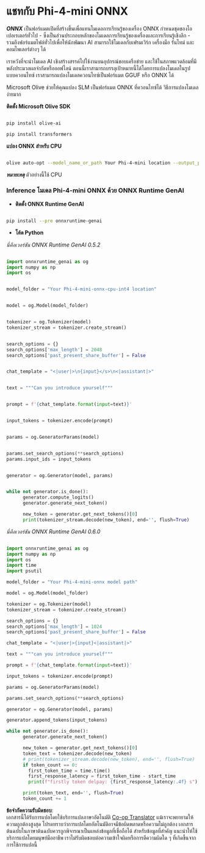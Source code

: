 <!--
CO_OP_TRANSLATOR_METADATA:
{
  "original_hash": "c98217bb3eff6c24e97b104b21632fd0",
  "translation_date": "2025-05-09T19:02:05+00:00",
  "source_file": "md/02.Application/01.TextAndChat/Phi4/ChatWithPhi4ONNX/README.md",
  "language_code": "th"
}
-->
# **แชทกับ Phi-4-mini ONNX**

***ONNX*** เป็นฟอร์แมตเปิดที่สร้างขึ้นเพื่อแทนโมเดลการเรียนรู้ของเครื่อง ONNX กำหนดชุดของโอเปอเรเตอร์ทั่วไป - ซึ่งเป็นส่วนประกอบหลักของโมเดลการเรียนรู้ของเครื่องและการเรียนรู้เชิงลึก - รวมถึงฟอร์แมตไฟล์ทั่วไปเพื่อให้นักพัฒนา AI สามารถใช้โมเดลกับเฟรมเวิร์ก เครื่องมือ รันไทม์ และคอมไพเลอร์ต่างๆ ได้

เราหวังที่จะนำโมเดล AI เชิงสร้างสรรค์ไปใช้งานบนอุปกรณ์ขอบเครือข่าย และใช้ในสภาพแวดล้อมที่มีพลังประมวลผลจำกัดหรือออฟไลน์ ตอนนี้เราสามารถบรรลุเป้าหมายนี้ได้โดยการแปลงโมเดลในรูปแบบควอนไทซ์ เราสามารถแปลงโมเดลควอนไทซ์เป็นฟอร์แมต GGUF หรือ ONNX ได้

Microsoft Olive ช่วยให้คุณแปลง SLM เป็นฟอร์แมต ONNX ที่ควอนไทซ์ได้ วิธีการแปลงโมเดลง่ายมาก

**ติดตั้ง Microsoft Olive SDK**


```bash

pip install olive-ai

pip install transformers

```

**แปลง ONNX สำหรับ CPU**

```bash

olive auto-opt --model_name_or_path Your Phi-4-mini location --output_path Your onnx ouput location --device cpu --provider CPUExecutionProvider --precision int4 --use_model_builder --log_level 1

```

***หมายเหตุ*** ตัวอย่างนี้ใช้ CPU


### **Inference โมเดล Phi-4-mini ONNX ด้วย ONNX Runtime GenAI**

- **ติดตั้ง ONNX Runtime GenAI**

```bash

pip install --pre onnxruntime-genai

```

- **โค้ด Python**

*นี่คือเวอร์ชัน ONNX Runtime GenAI 0.5.2*

```python

import onnxruntime_genai as og
import numpy as np
import os


model_folder = "Your Phi-4-mini-onnx-cpu-int4 location"


model = og.Model(model_folder)


tokenizer = og.Tokenizer(model)
tokenizer_stream = tokenizer.create_stream()


search_options = {}
search_options['max_length'] = 2048
search_options['past_present_share_buffer'] = False


chat_template = "<|user|>\n{input}</s>\n<|assistant|>"


text = """Can you introduce yourself"""


prompt = f'{chat_template.format(input=text)}'


input_tokens = tokenizer.encode(prompt)


params = og.GeneratorParams(model)


params.set_search_options(**search_options)
params.input_ids = input_tokens


generator = og.Generator(model, params)


while not generator.is_done():
      generator.compute_logits()
      generator.generate_next_token()

      new_token = generator.get_next_tokens()[0]
      print(tokenizer_stream.decode(new_token), end='', flush=True)

```


*นี่คือเวอร์ชัน ONNX Runtime GenAI 0.6.0*

```python

import onnxruntime_genai as og
import numpy as np
import os
import time
import psutil

model_folder = "Your Phi-4-mini-onnx model path"

model = og.Model(model_folder)

tokenizer = og.Tokenizer(model)
tokenizer_stream = tokenizer.create_stream()

search_options = {}
search_options['max_length'] = 1024
search_options['past_present_share_buffer'] = False

chat_template = "<|user|>{input}<|assistant|>"

text = """can you introduce yourself"""

prompt = f'{chat_template.format(input=text)}'

input_tokens = tokenizer.encode(prompt)

params = og.GeneratorParams(model)

params.set_search_options(**search_options)

generator = og.Generator(model, params)

generator.append_tokens(input_tokens)

while not generator.is_done():
      generator.generate_next_token()

      new_token = generator.get_next_tokens()[0]
      token_text = tokenizer.decode(new_token)
      # print(tokenizer_stream.decode(new_token), end='', flush=True)
      if token_count == 0:
        first_token_time = time.time()
        first_response_latency = first_token_time - start_time
        print(f"firstly token delpay: {first_response_latency:.4f} s")

      print(token_text, end='', flush=True)
      token_count += 1

```

**ข้อจำกัดความรับผิดชอบ**:  
เอกสารนี้ได้รับการแปลโดยใช้บริการแปลภาษาอัตโนมัติ [Co-op Translator](https://github.com/Azure/co-op-translator) แม้เราจะพยายามให้ความถูกต้องสูงสุด โปรดทราบว่าการแปลโดยอัตโนมัติอาจมีข้อผิดพลาดหรือความไม่ถูกต้อง เอกสารต้นฉบับในภาษาต้นฉบับควรถูกพิจารณาเป็นแหล่งข้อมูลที่เชื่อถือได้ สำหรับข้อมูลที่สำคัญ แนะนำให้ใช้บริการแปลโดยมนุษย์มืออาชีพ เราไม่รับผิดชอบต่อความเข้าใจผิดหรือการตีความผิดใด ๆ ที่เกิดขึ้นจากการใช้การแปลนี้